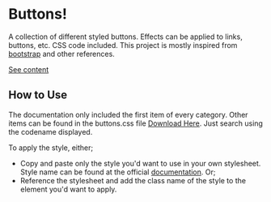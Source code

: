 # Buttons!

A collection of different styled buttons. Effects can be applied to links, buttons, etc. CSS code included. This project is mostly inspired from [bootstrap](https://getbootstrap.com/docs/4.0/components/buttons/) and other references.

[See content](https://haikhalfakhreez.github.io/Buttons/)

## How to Use
The documentation only included the first item of every category. Other items can be found in the buttons.css file [Download Here](https://github.com/haikhalfakhreez/Buttons). Just search using the codename displayed.

To apply the style, either;
 - Copy and paste only the style you'd want to use in your own stylesheet. Style name can be found at the official [documentation](https://haikhalfakhreez.github.io/Buttons/).
Or;
 - Reference the stylesheet and add the class name of the style to the element you'd want to apply.
